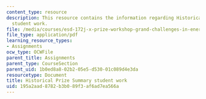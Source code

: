 ```yaml
---
content_type: resource
description: This resource contains the information regarding Historical Prize Summary
  student work.
file: /media/courses/esd-172j-x-prize-workshop-grand-challenges-in-energy-fall-2009/195a2aad8782b3b089f3af6ad7ea566a_MITESD_172JF09_assn2_sol.pdf
file_type: application/pdf
learning_resource_types:
- Assignments
ocw_type: OCWFile
parent_title: Assignments
parent_type: CourseSection
parent_uid: 1b0ed8a8-02b2-05e5-d530-01c089d4e3da
resourcetype: Document
title: Historical Prize Summary student work
uid: 195a2aad-8782-b3b0-89f3-af6ad7ea566a
---
```

